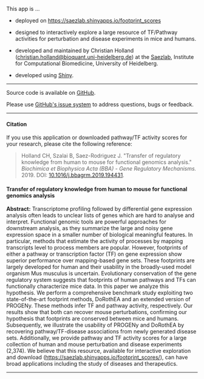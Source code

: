 This app is ...

* deployed on <a href="https://saezlab.shinyapps.io/footprint_scores" target="_blank">https://saezlab.shinyapps.io/footprint_scores</a>

* designed to interactively explore a large resource of TF/Pathway activities for perturbation and disease experiments in mice and humans.

* developed and maintained by Christian Holland (christian.holland@bioquant.uni-heidelberg.de) at the <a href="http://saezlab.org" target="_blank">Saezlab</a>, Institute for Computational Biomedicine, University of Heidelberg.

* developed using <a href="https://shiny.rstudio.com" target="_blank">Shiny</a>.

---

<i class="fab fa-github"></i> Source code is available on <a href="https://github.com/saezlab/ShinyFootprintScores" target="_blank">GitHub</a>.

<i class="fas fa-question"></i> Please use <a href="https://github.com/saezlab/ShinyFootprintScores/issues" target="_blank">GitHub's issue system</a> to address questions, bugs or feedback. 

---

#### Citation
If you use this application or downloaded pathway/TF activity scores for your research, please cite the following reference:

>Holland CH, Szalai B, Saez-Rodriguez J. "Transfer of regulatory knowledge from human to mouse for functional genomics analysis." _Biochimica et Biophysica Acta (BBA) - Gene Regulatory Mechanisms._ 2019. DOI: [10.1016/j.bbagrm.2019.194431](https://doi.org/10.1016/j.bbagrm.2019.194431).

#### Transfer of regulatory knowledge from human to mouse for functional genomics analysis
**Abstract:** Transcriptome profiling followed by differential gene expression analysis often leads to unclear lists of genes which are hard to analyse and interpret. Functional genomic tools are powerful approaches for downstream analysis, as they summarize the large and noisy gene expression space in a smaller number of biological meaningful features. In particular, methods that estimate the activity of processes by mapping transcripts level to process members are popular. However, footprints of either a pathway or transcription factor (TF) on gene expression show superior performance over mapping-based gene sets. These footprints are largely developed for human and their usability in the broadly-used model organism Mus musculus is uncertain. Evolutionary conservation of the gene regulatory system suggests that footprints of human pathways and TFs can functionally characterize mice data. In this paper we analyze this hypothesis. We perform a comprehensive benchmark study exploiting two state-of-the-art footprint methods, DoRothEA and an extended version of PROGENy. These methods infer TF and pathway activity, respectively. Our results show that both can recover mouse perturbations, confirming our hypothesis that footprints are conserved between mice and humans. Subsequently, we illustrate the usability of PROGENy and DoRothEA by recovering pathway/TF-disease associations from newly generated disease sets. Additionally, we provide pathway and TF activity scores for a large collection of human and mouse perturbation and disease experiments (2,374). We believe that this resource, available for interactive exploration and download (https://saezlab.shinyapps.io/footprint_scores/), can have broad applications including the study of diseases and therapeutics.

---



